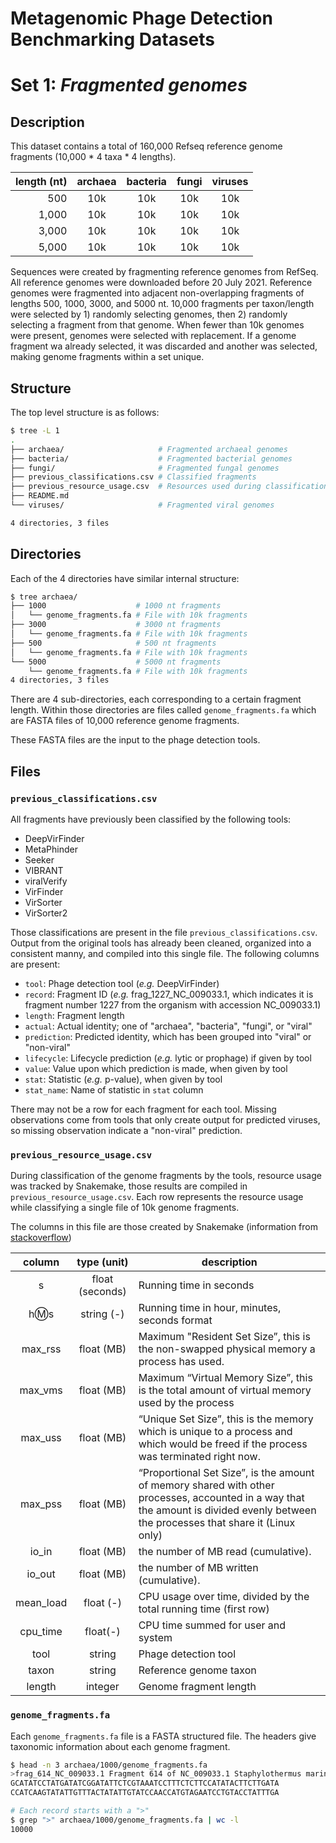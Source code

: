 # Metagenomic Phage Detection Benchmarking Datasets
# Set 1: *Fragmented genomes*

## Description

This dataset contains a total of 160,000 Refseq reference genome fragments (10,000 * 4 taxa * 4 lengths).

length (nt) | archaea | bacteria | fungi | viruses
| ---------: | :-----: | :------: | :---: | :-----:
500         | 10k     | 10k      | 10k   | 10k
1,000       | 10k     | 10k      | 10k   | 10k
3,000       | 10k     | 10k      | 10k   | 10k
5,000       | 10k     | 10k      | 10k   | 10k

Sequences were created by fragmenting reference genomes from RefSeq. All reference genomes were downloaded before 20 July 2021. Reference genomes were fragmented into adjacent non-overlapping fragments of lengths 500, 1000, 3000, and 5000 nt. 10,000 fragments per taxon/length were selected by 1) randomly selecting genomes, then 2) randomly selecting a fragment from that genome. When fewer than 10k genomes were present, genomes were selected with replacement. If a genome fragment wa already selected, it was discarded and another was selected, making genome fragments within a set unique.

## Structure

The top level structure is as follows:

```sh
$ tree -L 1
.
├── archaea/                     # Fragmented archaeal genomes
├── bacteria/                    # Fragmented bacterial genomes
├── fungi/                       # Fragmented fungal genomes
├── previous_classifications.csv # Classified fragments
├── previous_resource_usage.csv  # Resources used during classification
├── README.md
└── viruses/                     # Fragmented viral genomes

4 directories, 3 files
```

## Directories

Each of the 4 directories have similar internal structure:

```sh
$ tree archaea/
├── 1000                    # 1000 nt fragments 
│   └── genome_fragments.fa # File with 10k fragments
├── 3000                    # 3000 nt fragments
│   └── genome_fragments.fa # File with 10k fragments
├── 500                     # 500 nt fragments
│   └── genome_fragments.fa # File with 10k fragments
└── 5000                    # 5000 nt fragments
    └── genome_fragments.fa # File with 10k fragments
4 directories, 3 files
```

There are 4 sub-directories, each corresponding to a certain fragment length. Within those directories are files called `genome_fragments.fa` which are FASTA files of 10,000 reference genome fragments.

These FASTA files are the input to the phage detection tools.

## Files

### `previous_classifications.csv`

All fragments have previously been classified by the following tools:

* DeepVirFinder
* MetaPhinder
* Seeker
* VIBRANT
* viralVerify
* VirFinder
* VirSorter
* VirSorter2

Those classifications are present in the file `previous_classifications.csv`. Output from the original tools has already been cleaned, organized into a consistent manny, and compiled into this single file. The following columns are present:

* `tool`: Phage detection tool (*e.g.* DeepVirFinder)
* `record`: Fragment ID (*e.g.* frag_1227_NC_009033.1, which indicates it is fragment number 1227 from the organism with accession NC_009033.1)
* `length`: Fragment length
* `actual`: Actual identity; one of "archaea", "bacteria", "fungi", or "viral"
* `prediction`: Predicted identity, which has been grouped into "viral" or "non-viral"
* `lifecycle`: Lifecycle prediction (*e.g.* lytic or prophage) if given by tool
* `value`: Value upon which prediction is made, when given by tool
* `stat`: Statistic (*e.g.* p-value), when given by tool
* `stat_name`: Name of statistic in `stat` column

There may not be a row for each fragment for each tool. Missing observations come from tools that only create output for predicted viruses, so missing observation indicate a "non-viral" prediction.

### `previous_resource_usage.csv`

During classification of the genome fragments by the tools, resource usage was tracked by Snakemake, those results are compiled in `previous_resource_usage.csv`. Each row represents the resource usage while classifying a single file of 10k genome fragments.

The columns in this file are those created by Snakemake (information from [stackoverflow](https://stackoverflow.com/questions/46813371/meaning-of-the-benchmark-variables-in-snakemake))

column | type (unit) | description
:----: | :---------: | ------------
s  | float (seconds) | Running time in seconds
h:m:s | string (-) | Running time in hour, minutes, seconds format
max_rss | float (MB) | Maximum "Resident Set Size”, this is the non-swapped physical memory a process has used.
max_vms | float (MB) | Maximum “Virtual Memory Size”, this is the total amount of virtual memory used by the process
max_uss | float (MB) | “Unique Set Size”, this is the memory which is unique to a process and which would be freed if the process was terminated right now.
max_pss | float (MB) | “Proportional Set Size”, is the amount of memory shared with other processes, accounted in a way that the amount is divided evenly between the processes that share it (Linux only)
io_in | float (MB) | the number of MB read (cumulative).
io_out | float (MB) | the number of MB written (cumulative).
mean_load | float (-) | CPU usage over time, divided by the total running time (first row)
cpu_time | float(-) | CPU time summed for user and system
tool | string | Phage detection tool
taxon | string | Reference genome taxon
length | integer | Genome fragment length

### `genome_fragments.fa`

Each `genome_fragments.fa` file is a FASTA structured file. The headers give taxonomic information about each genome fragment.

```sh
$ head -n 3 archaea/1000/genome_fragments.fa
>frag_614_NC_009033.1 Fragment 614 of NC_009033.1 Staphylothermus marinus F1, complete sequence
GCATATCCTATGATATCGGATATTCTCGTAAATCCTTTCTCTTCCATATACTTCTTGATA
CCATCAAGTATATTGTTTACTATATTGTATCCAACCATGTAGAATCCTGTACCTATTTGA

# Each record starts with a ">"
$ grep ">" archaea/1000/genome_fragments.fa | wc -l
10000
```
